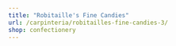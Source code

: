 ```yaml
---
title: "Robitaille's Fine Candies"
url: /carpinteria/robitailles-fine-candies-3/
shop: confectionery
---
```

